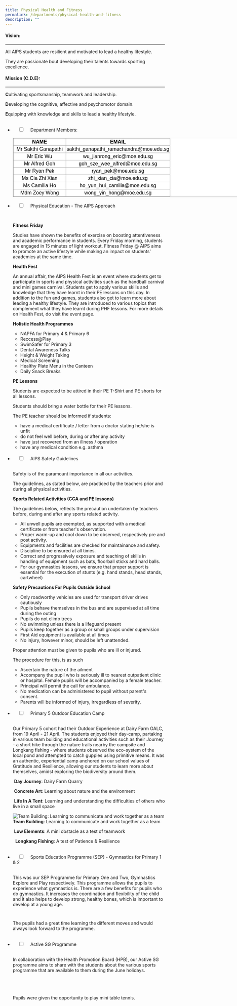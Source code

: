 ```yaml
---
title: Physical Health and Fitness
permalink: /departments/physical-health-and-fitness
description: ""
---
```


#### Vision:
-------

All AIPS students are resilient and motivated to lead a healthy lifestyle.

They are passionate bout developing their talents towards sporting excellence.

#### Mission (C.D.E):
----------------

**C**ultivating sportsmanship, teamwork and leadership.

**D**eveloping the cognitive, affective and psychomotor domain.

**E**quipping with knowledge and skills to lead a healthy lifestyle.

<ul class="jekyllcodex\_accordion">  
  <li>  
    <input type="checkbox" id="accordion1">  
    <label for="accordion1">Department Members:</label>  
    <div>  
      <table class="iveo_table ives_tab_simple3" style="margin: 0px; outline: 0px; padding: 0px; border-collapse: collapse; border: 1px solid rgb(170, 170, 170); color: rgb(0, 0, 0); font-family: Rubik, sans-serif; font-size: 16px; font-style: normal; font-variant-ligatures: normal; font-variant-caps: normal; font-weight: 400; letter-spacing: normal; orphans: 2; text-align: left; text-transform: none; white-space: normal; widows: 2; word-spacing: 0px; -webkit-text-stroke-width: 0px; background-color: rgb(255, 255, 255); text-decoration-thickness: initial; text-decoration-style: initial; text-decoration-color: initial; width: 742.4px;"><tbody style="margin: 0px; outline: 0px; padding: 0px;"><tr style="margin: 0px; outline: 0px; padding: 0px;"><td width="161" height="19" style="margin: 0px; outline: 0px; padding: 2px; text-align: center; border: 1px solid rgb(170, 170, 170);"><strong style="margin: 0px; outline: 0px; padding: 0px;">NAME</strong></td><td width="216" style="margin: 0px; outline: 0px; padding: 2px; text-align: center; border: 1px solid rgb(170, 170, 170);"><strong style="margin: 0px; outline: 0px; padding: 0px;">EMAIL</strong></td></tr><tr style="margin: 0px; outline: 0px; padding: 0px;"><td height="19" style="margin: 0px; outline: 0px; padding: 2px; text-align: center; border: 1px solid rgb(170, 170, 170);">Mr Sakthi Ganapathi</td><td style="margin: 0px; outline: 0px; padding: 2px; text-align: center; border: 1px solid rgb(170, 170, 170);">sakthi_ganapathi_ramachandra@moe.edu.sg</td></tr><tr style="margin: 0px; outline: 0px; padding: 0px;"><td height="19" style="margin: 0px; outline: 0px; padding: 2px; text-align: center; border: 1px solid rgb(170, 170, 170);">Mr Eric Wu</td><td style="margin: 0px; outline: 0px; padding: 2px; text-align: center; border: 1px solid rgb(170, 170, 170);">wu_jianrong_eric@moe.edu.sg</td></tr><tr style="margin: 0px; outline: 0px; padding: 0px;"><td height="19" style="margin: 0px; outline: 0px; padding: 2px; text-align: center; border: 1px solid rgb(170, 170, 170);">Mr Alfred Goh</td><td style="margin: 0px; outline: 0px; padding: 2px; text-align: center; border: 1px solid rgb(170, 170, 170);">goh_sze_wee_alfred@moe.edu.sg</td></tr><tr style="margin: 0px; outline: 0px; padding: 0px;"><td height="19" style="margin: 0px; outline: 0px; padding: 2px; text-align: center; border: 1px solid rgb(170, 170, 170);">Mr Ryan Pek</td><td style="margin: 0px; outline: 0px; padding: 2px; text-align: center; border: 1px solid rgb(170, 170, 170);">ryan_pek@moe.edu.sg</td></tr><tr style="margin: 0px; outline: 0px; padding: 0px;"><td height="19" style="margin: 0px; outline: 0px; padding: 2px; text-align: center; border: 1px solid rgb(170, 170, 170);">Ms Cia Zhi Xian</td><td style="margin: 0px; outline: 0px; padding: 2px; text-align: center; border: 1px solid rgb(170, 170, 170);">zhi_xian_cia@moe.edu.sg</td></tr><tr style="margin: 0px; outline: 0px; padding: 0px;"><td height="19" style="margin: 0px; outline: 0px; padding: 2px; text-align: center; border: 1px solid rgb(170, 170, 170);">Ms Camilia Ho</td><td style="margin: 0px; outline: 0px; padding: 2px; text-align: center; border: 1px solid rgb(170, 170, 170);">ho_yun_hui_camilia@moe.edu.sg</td></tr><tr style="margin: 0px; outline: 0px; padding: 0px;"><td height="19" style="margin: 0px; outline: 0px; padding: 2px; text-align: center; border: 1px solid rgb(170, 170, 170);">Mdm Zoey Wong</td><td style="margin: 0px; outline: 0px; padding: 2px; text-align: center; border: 1px solid rgb(170, 170, 170);">wong_yin_hong@moe.edu.sg</td></tr></tbody></table>  
    </div>  
</li>  
<li>  
    <input type="checkbox" id="accordion2">  
    <label for="accordion2">Physical Education - The AIPS Approach</label>  
    <div>  
      <p><img src="/images/Physical%20Education%20-%20The%20AIPS%20Approach.jpg" alt=""></p>
<p><strong>Fitness Friday</strong></p>
<p>Studies have shown the benefits of exercise on boosting attentiveness and academic performance in students. Every Friday morning, students are engaged in 15 minutes of light workout. Fitness Friday @ AIPS aims to promote an active lifestyle while making an impact on students&#39; academics at the same time.</p>
<p><strong>Health Fest</strong></p>
<p>An annual affair, the AIPS Health Fest is an event where students get to participate in sports and physical activities such as the handball carnival and mini games carnival. Students get to apply various skills and knowledge that they have learnt in their PE lessons on this day. In addition to the fun and games, students also get to learn more about leading a healthy lifestyle. They are introduced to various topics that complement what they have learnt during PHF lessons. For more details on Health Fest, do visit the event page.</p>
<p><strong>Holistic Health Programmes</strong></p>
<ul>
<li>NAPFA for Primary 4 &amp; Primary 6</li>
<li>Reccess@Play</li>
<li>SwimSafer for Primary 3</li>
<li>Dental Awareness Talks</li>
<li>Height &amp; Weight Taking</li>
<li>Medical Screening</li>
<li>Healthy Plate Menu in the Canteen</li>
<li>Daily Snack Breaks</li>
</ul>
<p><strong>PE Lessons</strong></p>
<p>Students are expected to be attired in their PE T-Shirt and PE shorts for all lessons.</p>
<p>Students should bring a water bottle for their PE lessons.</p>
<p>The PE teacher should be informed if students:</p>
<ul>
<li>have a medical certificate / letter from a doctor stating he/she is unfit</li>
<li>do not feel well before, during or after any activity</li>
<li>have just recovered from an illness / operation</li>
<li>have any medical condition e.g. asthma</li>
</ul>  
    </div>  
</li>  
<li>  
    <input type="checkbox" id="accordion3">  
    <label for="accordion3">AIPS Safety Guidelines</label>  
    <div>  
      <p>Safety is of the paramount importance in all our activities.</p>
<p>The guidelines, as stated below, are practiced by the teachers prior and during all physical activities.</p>
<p><strong>Sports Related Activities (CCA and PE lessons)</strong></p>
<p>The guidelines below, reflects the precaution undertaken by teachers before, during and after any sports related activity.</p>
<ul>
<li>All unwell pupils are exempted, as supported with a medical certificate or from teacher&#39;s observation.</li>
<li>Proper warm-up and cool down to be observed, respectively pre and post activity.</li>
<li>Equipments and facilities are checked for maintainance and safety.</li>
<li>Discipline to be ensured at all times.</li>
<li>Correct and progressively exposure and teaching of skills in handling of equipment such as bats, floorball sticks and hard balls.</li>
<li>For our gymnastics lessons, we ensure that proper support is essential for the execution of stunts (e.g. hand stands, head stands, cartwheel)</li>
</ul>
<p><strong>Safety Precautions For Pupils Outside School</strong></p>
<ul>
<li>Only roadworthy vehicles are used for transport driver drives cautiously</li>
<li>Pupils behave themselves in the bus and are supervised at all time during the outing</li>
<li>Pupils do not climb trees</li>
<li>No swimming unless there is a lifeguard present</li>
<li>Pupils keep together as a group or small groups under supervision</li>
<li>First Aid equipment is available at all times</li>
<li>No injury, however minor, should be left unattended.</li>
</ul>
<p>Proper attention must be given to pupils who are ill or injured.</p>
<p>The procedure for this, is as such</p>
<ul>
<li>Ascertain the nature of the ailment</li>
<li>Accompany the pupil who is seriously ill to nearest outpatient clinic or hospital. Female pupils will be accompanied by a female teacher.</li>
<li>Principal will permit the call for ambulance.</li>
<li>No medication can be administered to pupil without parent&#39;s consent.</li>
<li>Parents will be informed of injury, irregardless of severity.</li>
</ul>  
    </div>  
</li>  
<li>  
    <input type="checkbox" id="accordion4">  
    <label for="accordion4">Primary 5 Outdoor Education Camp</label>  
    <div>  
      <p>Our Primary 5 cohort had their Outdoor Experience at Dairy Farm OALC, from 19 April - 21 April. The students enjoyed their day-camp, partaking in various team building and educational activities such as their Journey - a short hike through the nature trails nearby the campsite and Longkang fishing - where students observed the eco-system of the local pond and attempted to catch guppies using primitive means. It was an authentic, experiential camp anchored on our school values of Gratitude and Resilience, allowing our students to learn more about themselves, amidst exploring the biodiversity around them.</p>
<p><img src="/images/Day%20Journey.jpg" alt="">
<strong>Day Journey</strong>: Dairy Farm Quarry</p>
<p><img src="/images/concrete%20art.png" alt="">
<strong>Concrete Art</strong>: Learning about nature and the environment</p>
<p><img src="/images/life%20in%20a%20tent.png" alt="">
<strong>Life In A Tent</strong>: Learning and understanding the difficulties of others who live in a small space</p>
<p><img src="/images/team%20building.png" alt="Team Building: Learning to communicate and work together as a team">
<strong>Team Building</strong>: Learning to communicate and work together as a team</p>
<p><img src="/images/low%20elements.png" alt="">
<strong>Low Elements</strong>: A mini obstacle as a test of teamwork</p>
<p><img src="/images/longkang%20fishing.png" alt="">
<img src="/images/longkang%20fishing2.png" alt="">
<strong>Longkang Fishing</strong>: A test of Patience &amp; Resilience</p>  
    </div>  
</li>  
<li>  
    <input type="checkbox" id="accordion5">  
    <label for="accordion5">Sports Education Programme (SEP) - Gymnastics for Primary 1 & 2</label>  
    <div>  
      <p>This was our SEP Programme for Primary One and Two, Gymnastics Explore and Play respectively. This programme allows the pupils to experience what gymnastics is. There are a few benefits for pupils who do gymnastics. It increases the coordination and flexibility of the child and it also helps to develop strong, healthy bones, which is important to develop at a young age.</p>
<p><img src="/images/SEP1.jpg" alt=""></p>
<p><img src="/images/SEP2.jpg" alt=""></p>
<p>The pupils had a great time learning the different moves and would always look forward to the programme.</p>  
    </div>  
</li>  
<li>  
    <input type="checkbox" id="accordion6">  
    <label for="accordion6">Active SG Programme</label>  
    <div>  
      <p>In collaboration with the Health Promotion Board (HPB), our Active SG programme aims to share with the students about the various sports programme that are available to them during the June holidays.</p>
<p><img src="/images/Active%20SG1.jpg" alt=""></p>
<p><img src="/images/Active%20SG2.jpg" alt=""></p>
<p><img src="/images/Active%20SG3.jpg" alt=""></p>
<p><img src="/images/Active%20SG4.jpg" alt=""></p>
<p>Pupils were given the opportunity to play mini table tennis.</p>
  
    </div>  
</li>   
</ul>

